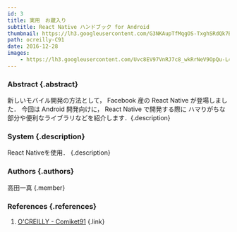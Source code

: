 ```yaml
---
id: 3
title: 実用　お蔵入り
subtitle: React Native ハンドブック for Android
thumbnail: https://lh3.googleusercontent.com/G3NKAupTfMqgOS-TxghSRdQk7BLkZGvF6ztnerkAJHk6Z-DbUIL7RA9Kf_jfjGmBDRZ1F0vk696Vhxw8Or2YVhxrmrgt3yP4WVJ6i78qGObrNxze-UGe_CZusqM6sArG4eePEIXjepgIplpy_kINyNbEx5Vflk_r-sWQisHFh7G9Vll-N-zcHeezEmhVCZK05-6akpve_IkCJtxXQyO-UnBlDeIlNSAI0ShfO7ePS9nsAnFvhk1cjjL5hSErRRyLy1jD0SbgtpCmLHAt_ZLFIxY_xVbx-KspCJrgB1K1LrSsMrO_13gRuzKC7rCkjZociFZk5M9M9fk6LhwyiBOPTokdm147KqmaEqAFoEIjxFCHr3zfcW_YdWZGY23NEJJWn4QKMgudC9C8TDeh4md2virilnTKF87OTA0xtckH5ji5TnA1U5uWIj29k67V91RnHetVFaDDq56kcJzbU7DjOaG-D9yTYkkia9F-VPHieotL_mXOsL2Ghy3cxZFOWdes5ocAcBjwMJpr2cZZpLTKXjTNxc4QN6JWbEllnOYBV5F_TIQ71-idt52rNSfL7i44yCqriO51-b-1pDweuXY0_fxdd_x_cwD4-Qe7tQL_=w1024-h768-rp
path: ocreilly-C91
date: 2016-12-28
images:
    - https://lh3.googleusercontent.com/Uvc8EV97VnRJ7c8_wkRrNeV9OpQu-L4I7iVsUR7-6SyEbX2uRnuY6xsqSsx4ucLijWLCjY1udwvuqkhx1c6Mjjyiq1BexubsjilYVwCdcskGonuvdSheY-LM_3-6ha-i5Q-rHQtsYK2m6ZwyeA5m8roN-b-JmBxW0oV56iuF2Yyp7zwCjx7YlOcyRCNDYpKXezD2eSI2SUvOrGeJs2mAzaj4nz5H-og1zWCChcAlagezAfyjPxegCEAdWqi97b4CjPqz50PecayLpR4XeMH0Sdnlyh_wRBK0ZaiCDgQMr4A_ettKFSU5VmcYQmmfPFncKnv1pJCUtzEAZNIh4E4VaewEPWG37Rw7922CT6qaFFF9QVuXwH0WmytJLS4652cHG6qzIXomCGNAxYUuZ-i0hWueHNi4JAzHTvHdTemHkWnNWZ-mnDJua6TRynoGeSRY44MFU4x2w3nya47yxVjjuWcm0NJm7kHgL_DQPojmZjk6qy3KAzgXtzaA-zu-7ilHTy3IOQKkPLjhZqRkl20OPkMDl-rTSeQALx_ejYAExhtjKNZFwiosc1ZRLjD2oKGohdHctfo77HhXS5vCdzXvsSphAzxmuv2QoVz4iHER=w1920-h1080-rp
---
```


### Abstract {.abstract}

新しいモバイル開発の方法として， Facebook 産の React Native が登場しました． 今回は Android 開発向けに， React Native で開発する際に ハマりがちな部分や便利なライブラリなどを紹介します．{.description}

### System {.description}

React Nativeを使用． {.description}

### Authors {.authors}

高田一真 {.member}

### References {.references}

1. [O'CREILLY - Comiket91](https://ocreilly.meiji-ncc.tech/C91/) {.link}
